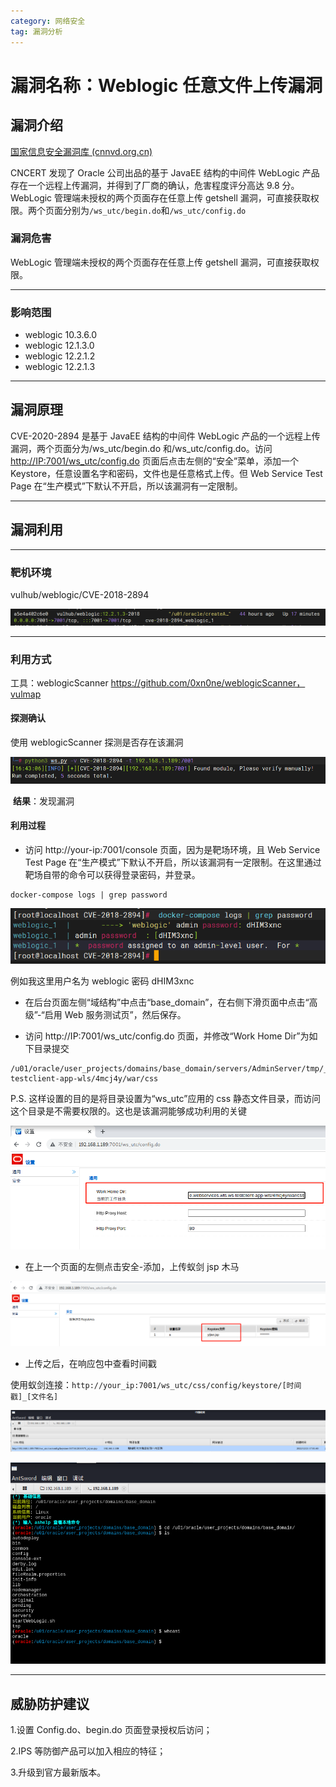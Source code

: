 ```yaml
---
category: 网络安全
tag: 漏洞分析
---
```


# 漏洞名称：Weblogic 任意文件上传漏洞

<!-- more -->

## 漏洞介绍

[国家信息安全漏洞库 (cnnvd.org.cn)](http://www.cnnvd.org.cn/index.html)

CNCERT 发现了 Oracle 公司出品的基于 JavaEE 结构的中间件 WebLogic 产品存在一个远程上传漏洞，并得到了厂商的确认，危害程度评分高达 9.8 分。WebLogic 管理端未授权的两个页面存在任意上传 getshell 漏洞，可直接获取权限。两个页面分别为`/ws_utc/begin.do`和`/ws_utc/config.do`

### 漏洞危害

WebLogic 管理端未授权的两个页面存在任意上传 getshell 漏洞，可直接获取权限。

---

### 影响范围

- weblogic 10.3.6.0
- weblogic 12.1.3.0
- weblogic 12.2.1.2
- weblogic 12.2.1.3

---

## 漏洞原理

CVE-2020-2894 是基于 JavaEE 结构的中间件 WebLogic 产品的一个远程上传漏洞，两个页面分为/ws_utc/begin.do 和/ws_utc/config.do。访问 [http://IP:7001/ws_utc/config.do](http://ip:7001/ws_utc/config.do) 页面后点击左侧的“安全”菜单，添加一个 Keystore，任意设置名字和密码，文件也是任意格式上传。但 Web Service Test Page 在“生产模式”下默认不开启，所以该漏洞有一定限制。

---

## 漏洞利用

---

### 靶机环境

vulhub/weblogic/CVE-2018-2894

![CVE_2018_2894_1](./img/weblogic_CVE-2018-2894/CVE_2018_2894_1.png)

---

### 利用方式

工具：weblogicScanner https://github.com/0xn0ne/weblogicScanner，vulmap

#### 探测确认

使用 weblogicScanner 探测是否存在该漏洞

![01](./img/weblogic_CVE-2018-2894/01.png)

​ **结果**：发现漏洞

#### 利用过程

- 访问 http://your-ip:7001/console 页面，因为是靶场环境，且 Web Service Test Page 在“生产模式”下默认不开启，所以该漏洞有一定限制。在这里通过靶场自带的命令可以获得登录密码，并登录。

```
docker-compose logs | grep password
```

![02](./img/weblogic_CVE-2018-2894/02.png)

例如我这里用户名为 weblogic 密码 dHIM3xnc

- 在后台页面左侧“域结构”中点击“base_domain”，在右侧下滑页面中点击“高级”-“启用 Web 服务测试页”，然后保存。

- 访问 http://IP:7001/ws_utc/config.do 页面，并修改“Work Home Dir”为如下目录提交

```
/u01/oracle/user_projects/domains/base_domain/servers/AdminServer/tmp/_WL_internal/com.oracle.webservices.wls.ws-testclient-app-wls/4mcj4y/war/css
```

P.S. 这样设置的目的是将目录设置为“ws_utc”应用的 css 静态文件目录，而访问这个目录是不需要权限的。这也是该漏洞能够成功利用的关键

![03](./img/weblogic_CVE-2018-2894/03.png)

- 在上一个页面的左侧点击安全-添加，上传蚁剑 jsp 木马

![06](./img/weblogic_CVE-2018-2894/06.png)

- 上传之后，在响应包中查看时间戳

使用蚁剑连接：`http://your_ip:7001/ws_utc/css/config/keystore/[时间戳]_[文件名]`

![04](./img/weblogic_CVE-2018-2894/04.png)

![05](./img/weblogic_CVE-2018-2894/05.png)

---

## 威胁防护建议

1.设置 Config.do、begin.do 页面登录授权后访问；

2.IPS 等防御产品可以加入相应的特征；

3.升级到官方最新版本。
